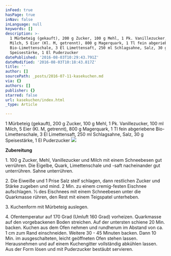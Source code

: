 ```yaml
---
inFeed: true
hasPage: true
inNav: false
inLanguage: null
keywords: []
description: >-
  1 Mürbeteig (gekauft), 200 g Zucker, 100 g Mehl, 1 Pk. Vanillezucker, 100 ml
  Milch, 5 Eier (Kl. M, getrennt), 800 g Magerquark, 1 Tl fein abgeriebene
  Bio-Limettenschale, 3 El Limettensaft, 250 ml Schlagsahne, Salz, 30 g
  Speisestärke, 1 El Puderzucker
datePublished: '2016-08-03T10:29:43.791Z'
dateModified: '2016-08-03T10:18:43.817Z'
title: ''
author: []
sourcePath: _posts/2016-07-11-kasekuchen.md
via: {}
authors: []
publisher: {}
starred: false
url: kasekuchen/index.html
_type: Article

---
```

1 Mürbeteig (gekauft), 200 g Zucker, 100 g Mehl, 1 Pk. Vanillezucker, 100 ml Milch, 5 Eier (Kl. M, getrennt), 800 g Magerquark, 1 Tl fein abgeriebene Bio-Limettenschale, 3 El Limettensaft, 250 ml Schlagsahne, Salz, 30 g Speisestärke, 1 El Puderzucker
![](https://the-grid-user-content.s3-us-west-2.amazonaws.com/7959c685-a1d6-4180-be22-da9a1a56b2c2.jpg)

**Zubereitung**

1\. 100 g Zucker, Mehl, Vanillezucker und Milch mit einem Schneebesen gut verrühren. Die Eigelbe, Quark, Limettenschale und -saft nacheinander gut unterrühren. Sahne unterrühren. 

2\. Die Eiweiße und 1 Prise Salz steif schlagen, dann restlichen Zucker und Stärke zugeben und mind. 2 Min. zu einem cremig-festen Eischnee aufschlagen. 1⁄3 des Eischnees mit einem Schneebesen unter die Quarkmasse rühren, den Rest mit einem Teigspatel unterheben.

3\. Kuchenform mit Mürbeteig auslegen.

4\. Ofentemperatur auf 170 Grad (Umluft 160 Grad) vorheizen. Quarkmasse auf den vorgebackenen Boden streichen. Auf der untersten schiene 20 Min. backen. Kuchen aus dem Ofen nehmen und rundherum im Abstand von ca. 1 cm zum Rand einschneiden. Weitere 30 - 45 Minuten backen. Dann 10 Min. im ausgeschalteten, leicht geöffneten Ofen stehen lassen. Herausnehmen und auf einem Kuchengitter vollständig abkühlen lassen. Aus der Form lösen und mit Puderzucker bestäubt servieren.